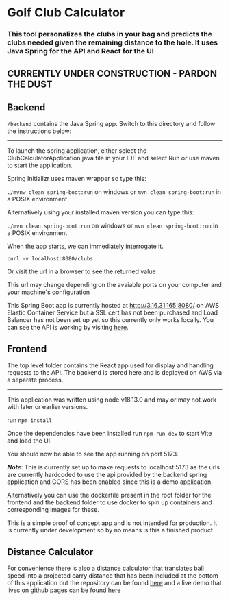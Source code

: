# Golf Club Calculator

### This tool personalizes the clubs in your bag and predicts the clubs needed given the remaining distance to the hole. It uses Java Spring for the API and React for the UI

## CURRENTLY UNDER CONSTRUCTION - PARDON THE DUST ##

## Backend

`/backend` contains the Java Spring app. Switch to this directory and follow the instructions below:

---

To launch the spring application, either select the ClubCalculatorApplication.java file in your IDE and select Run or use maven to start the application.

Spring Initializr uses maven wrapper so type this:

`./mvnw clean spring-boot:run` on windows or `mvn clean spring-boot:run` in a POSIX environment

Alternatively using your installed maven version you can type this:

`./mvn clean spring-boot:run` on windows or `mvn clean spring-boot:run` in a POSIX environment

When the app starts, we can immediately interrogate it.

`curl -v localhost:8080/clubs`

Or visit the url in a browser to see the returned value

This url may change depending on the avaiable ports on your computer and your machine's configuration

This Spring Boot app is currently hosted at http://3.16.31.165:8080/ on AWS Elastic Container Service but a SSL cert has not been purchased and Load Balancer has not been set up yet so this currently only works locally. You can see the API is working by visiting [here](http://3.16.31.165:8080/clubs). 

## Frontend

The top level folder contains the React app used for display and handling requests to the API. The backend is stored here and is deployed on AWS via a separate process.

---

This application was written using node v18.13.0 and may or may not work with later or earlier versions.

run `npm install`

Once the dependencies have been installed run `npm run dev` to start Vite and load the UI.

You should now be able to see the app running on port 5173.

**_Note_**: This is currently set up to make requests to localhost:5173 as the urls are currently hardcoded to use the api provided by the backend spring application and CORS has been enabled since this is a demo application.

Alternatively you can use the dockerfile present in the root folder for the frontend and the backend folder to use docker to spin up containers and corresponding images for these.

This is a simple proof of concept app and is not intended for production. It is currently under development so by no means is this a finished product.

## Distance Calculator

For convenience there is also a distance calculator that translates ball speed into a projected carry distance that has been included at the bottom of this application but the repository can be found [here](https://github.com/RoryDeken/golf-distance-calculator) and a live demo that lives on github pages can be found [here](https://rorydeken.github.io/golf-distance-calculator/)

